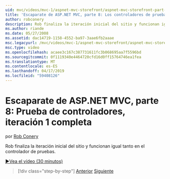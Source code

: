 ```yaml
---
uid: mvc/videos/mvc-1/aspnet-mvc-storefront/aspnet-mvc-storefront-part-8-testing-controllers-iteration-1-complete
title: 'Escaparate de ASP.NET MVC, parte 8: Los controladores de pruebas, iteración 1 completa | Microsoft Docs'
author: robconery
description: Rob finaliza la iteración inicial del sitio y funcionan igual tanto en el controlador de pruebas.
ms.author: riande
ms.date: 05/27/2008
ms.assetid: dac14719-1158-4552-ba97-3aae6fb2aaae
msc.legacyurl: /mvc/videos/mvc-1/aspnet-mvc-storefront/aspnet-mvc-storefront-part-8-testing-controllers-iteration-1-complete
msc.type: video
ms.openlocfilehash: acaee3c167c387731611fc3b068695aa7f5596bd
ms.sourcegitcommit: 0f1119340e4464720cfd16d0ff15764746ea1fea
ms.translationtype: MT
ms.contentlocale: es-ES
ms.lasthandoff: 04/17/2019
ms.locfileid: "59408126"
---
```

# <a name="aspnet-mvc-storefront-part-8-testing-controllers-iteration-1-complete"></a>Escaparate de ASP.NET MVC, parte 8: Prueba de controladores, iteración 1 completa

por [Rob Conery](https://github.com/robconery)

Rob finaliza la iteración inicial del sitio y funcionan igual tanto en el controlador de pruebas.

[&#9654;Vea el vídeo (30 minutos)](https://channel9.msdn.com/Blogs/ASP-NET-Site-Videos/aspnet-mvc-storefront-part-8-testing-controllers-iteration-1-complete)

> [!div class="step-by-step"]
> [Anterior](aspnet-mvc-storefront-part-7-routing-and-ui-work.md)
> [Siguiente](aspnet-mvc-storefront-part-9-the-shopping-cart.md)
